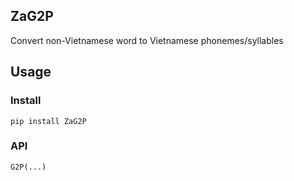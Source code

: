 ## ZaG2P
Convert non-Vietnamese word to Vietnamese phonemes/syllables

## Usage

### Install
`pip install ZaG2P`

### API

    G2P(...)
